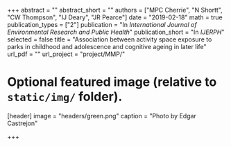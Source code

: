 +++
abstract = ""
abstract_short = ""
authors = ["MPC Cherrie", "N Shortt", "CW Thompson", "IJ Deary", "JR Pearce"]
date = "2019-02-18"
math = true
publication_types = ["2"]
publication = "In *International Journal of Environmental Research and Public Health*"
publication_short = "In *IJERPH*"
selected = false
title = "Association between activity space exposure to parks in childhood and adolescence and cognitive ageing in later life"
url_pdf = ""
url_project = "project/MMP/"
  
  
# Optional featured image (relative to `static/img/` folder).
[header]
image = "headers/green.png"
caption = "Photo by Edgar Castrejon"
  
+++
    